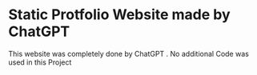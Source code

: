 # Static Protfolio Website made by ChatGPT
 This website was completely done by ChatGPT . No additional Code was used in this Project

